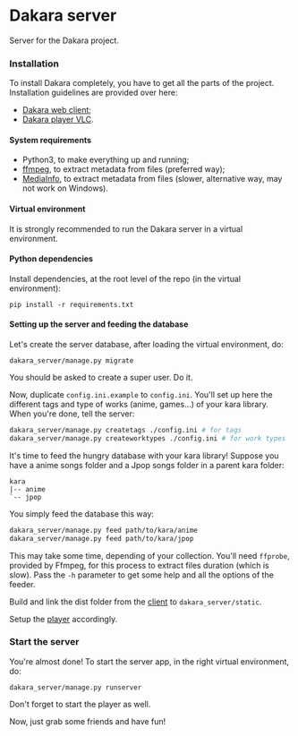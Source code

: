 # Dakara server

Server for the Dakara project.

### Installation

To install Dakara completely, you have to get all the parts of the project.
Installation guidelines are provided over here:

* [Dakara web client](https://github.com/Nadeflore/dakara-client-web/);
* [Dakara player VLC](https://github.com/Nadeflore/dakara-player-vlc/).

#### System requirements

* Python3, to make everything up and running;
* [ffmpeg](https://www.ffmpeg.org/), to extract metadata from files (preferred way);
* [MediaInfo](https://mediaarea.net/fr/MediaInfo/), to extract metadata from files (slower, alternative way, may not work on Windows).

#### Virtual environment

It is strongly recommended to run the Dakara server in a virtual environment.

#### Python dependencies

Install dependencies, at the root level of the repo (in the virtual environment):

```
pip install -r requirements.txt
```

#### Setting up the server and feeding the database

Let's create the server database, after loading the virtual environment, do:

```
dakara_server/manage.py migrate
```

You should be asked to create a super user. Do it.

Now, duplicate `config.ini.example` to `config.ini`.
You'll set up here the different tags and type of works (anime, games…) of your kara library.
When you're done, tell the server:

```sh
dakara_server/manage.py createtags ./config.ini # for tags
dakara_server/manage.py createworktypes ./config.ini # for work types
```

It's time to feed the hungry database with your kara library!
Suppose you have a anime songs folder and a Jpop songs folder in a parent kara folder:

```
kara
|-- anime
`-- jpop
```

You simply feed the database this way:

```sh
dakara_server/manage.py feed path/to/kara/anime
dakara_server/manage.py feed path/to/kara/jpop
```

This may take some time, depending of your collection.
You'll need `ffprobe`, provided by Ffmpeg, for this process to extract files duration (which is slow).
Pass the `-h` parameter to get some help and all the options of the feeder.

Build and link the dist folder from the [client](https://github.com/Nadeflore/dakara-client-web) to `dakara_server/static`.

Setup the [player](https://github.com/Nadeflore/dakara-player-vlc/) accordingly.

### Start the server

You're almost done! To start the server app, in the right virtual environment, do:

```
dakara_server/manage.py runserver
```

Don't forget to start the player as well.

Now, just grab some friends and have fun!
